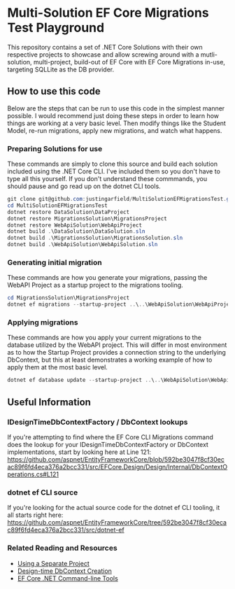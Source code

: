 # Multi-Solution EF Core Migrations Test Playground

This repository contains a set of .NET Core Solutions with their own respective projects to showcase and allow screwing around with a mutli-solution, multi-project, build-out of EF Core with EF Core Migrations in-use, targeting SQLLite as the DB provider.

## How to use this code

Below are the steps that can be run to use this code in the simplest manner possible.
I would recommend just doing these steps in order to learn how things are working at a very basic level.
Then modify things like the Student Model, re-run migrations, apply new migrations, and watch what happens.

### Preparing Solutions for use

These commands are simply to clone this source and build each solution included using the .NET Core CLI. I've included them so you don't have to type all this yourself. If you don't understand these commmands, you should pause and go read up on the dotnet CLI tools.

```PowerShell
git clone git@github.com:justingarfield/MultiSolutionEFMigrationsTest.git
cd MultiSolutionEFMigrationsTest
dotnet restore DataSolution\DataProject
dotnet restore MigrationsSolution\MigrationsProject
dotnet restore WebApiSolution\WebApiProject
dotnet build .\DataSolution\DataSolution.sln
dotnet build .\MigrationsSolution\MigrationsSolution.sln
dotnet build .\WebApiSolution\WebApiSolution.sln
```

### Generating initial migration

These commands are how you generate your migrations, passing the WebAPI Project as a startup project to the migrations tooling.

```PowerShell
cd MigrationsSolution\MigrationsProject
dotnet ef migrations --startup-project ..\..\WebApiSolution\WebApiProject\WebApiProject.csproj add IntialMigration
```

### Applying migrations

These commands are how you apply your current migrations to the database utilized by the WebAPI project. This will differ in most environment as to how the Startup Project provides a connection string to the underlying DbContext, but this at least demonstrates a working example of how to apply them at the most basic level.

```PowerShell
dotnet ef database update --startup-project ..\..\WebApiSolution\WebApiProject\WebApiProject.csproj
```

## Useful Information

### IDesignTimeDbContextFactory / DbContext lookups

If you're attempting to find where the EF Core CLI Migrations command does the lookup for your IDesignTimeDbContextFactory or DbContext implementations, start by looking here at Line 121: https://github.com/aspnet/EntityFrameworkCore/blob/592be3047f8cf30ecac89f6fd4eca376a2bcc331/src/EFCore.Design/Design/Internal/DbContextOperations.cs#L121

### dotnet ef CLI source
If you're looking for the actual source code for the dotnet ef CLI tooling, it all starts right here: https://github.com/aspnet/EntityFrameworkCore/tree/592be3047f8cf30ecac89f6fd4eca376a2bcc331/src/dotnet-ef

### Related Reading and Resources

* [Using a Separate Project](https://docs.microsoft.com/en-us/ef/core/managing-schemas/migrations/projects)
* [Design-time DbContext Creation](https://docs.microsoft.com/en-us/ef/core/miscellaneous/cli/dbcontext-creation)
* [EF Core .NET Command-line Tools](https://docs.microsoft.com/en-us/ef/core/miscellaneous/cli/dotnet)
